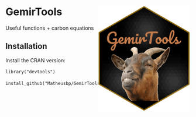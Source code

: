 # GemirTools  <img src="man/figures/logo.png" align="right" alt="" width="250" />

Useful functions + carbon equations


## Installation

Install the CRAN version:

```{r cran-installation, eval = FALSE}
library("devtools")

install_github("Matheusbp/GemirTools")
```
